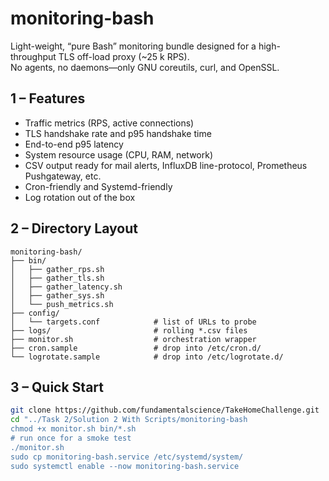 # monitoring-bash

Light-weight, “pure Bash” monitoring bundle designed for a high-throughput
TLS off-load proxy (~25 k RPS).  
No agents, no daemons—only GNU coreutils, curl, and OpenSSL.

## 1 – Features

* Traffic metrics (RPS, active connections)
* TLS handshake rate and p95 handshake time
* End-to-end p95 latency
* System resource usage (CPU, RAM, network)
* CSV output ready for mail alerts, InfluxDB line-protocol, Prometheus
  Pushgateway, etc.
* Cron-friendly and Systemd-friendly
* Log rotation out of the box

## 2 – Directory Layout
```
monitoring-bash/
├── bin/
│   ├── gather_rps.sh
│   ├── gather_tls.sh
│   ├── gather_latency.sh
│   ├── gather_sys.sh
│   └── push_metrics.sh         
├── config/
│   └── targets.conf            # list of URLs to probe
├── logs/                       # rolling *.csv files
├── monitor.sh                  # orchestration wrapper
├── cron.sample                 # drop into /etc/cron.d/
└── logrotate.sample            # drop into /etc/logrotate.d/
```
## 3 – Quick Start

```bash
git clone https://github.com/fundamentalscience/TakeHomeChallenge.git
cd "../Task 2/Solution 2 With Scripts/monitoring-bash
chmod +x monitor.sh bin/*.sh
# run once for a smoke test
./monitor.sh
sudo cp monitoring-bash.service /etc/systemd/system/
sudo systemctl enable --now monitoring-bash.service
